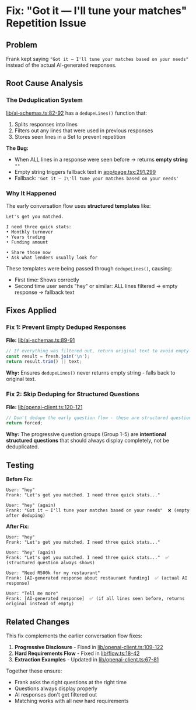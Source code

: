 # Fix: "Got it — I'll tune your matches" Repetition Issue

## Problem
Frank kept saying `"Got it — I'll tune your matches based on your needs"` instead of the actual AI-generated responses.

## Root Cause Analysis

### The Deduplication System
[lib/ai-schemas.ts:82-92](lib/ai-schemas.ts#L82-L92) has a `dedupeLines()` function that:
1. Splits responses into lines
2. Filters out any lines that were used in previous responses
3. Stores seen lines in a Set to prevent repetition

**The Bug:**
- When ALL lines in a response were seen before → returns **empty string** `""`
- Empty string triggers fallback text in [app/page.tsx:291,299](app/page.tsx#L291)
- Fallback: `'Got it — I\'ll tune your matches based on your needs'`

### Why It Happened
The early conversation flow uses **structured templates** like:
```
Let's get you matched.

I need three quick stats:
• Monthly turnover
• Years trading
• Funding amount

• Share those now
• Ask what lenders usually look for
```

These templates were being passed through `dedupeLines()`, causing:
- First time: Shows correctly
- Second time user sends "hey" or similar: ALL lines filtered → empty response → fallback text

## Fixes Applied

### Fix 1: Prevent Empty Deduped Responses
**File:** [lib/ai-schemas.ts:89-91](lib/ai-schemas.ts#L89-L91)

```typescript
// If everything was filtered out, return original text to avoid empty responses
const result = fresh.join('\n');
return result.trim() || text;
```

**Why:** Ensures `dedupeLines()` never returns empty string - falls back to original text.

### Fix 2: Skip Deduping for Structured Questions
**File:** [lib/openai-client.ts:120-121](lib/openai-client.ts#L120-L121)

```typescript
// Don't dedupe the early question flow - these are structured questions that should always show
return forced;
```

**Why:** The progressive question groups (Group 1-5) are **intentional structured questions** that should always display completely, not be deduplicated.

## Testing

**Before Fix:**
```
User: "hey"
Frank: "Let's get you matched. I need three quick stats..."

User: "hey" (again)
Frank: "Got it — I'll tune your matches based on your needs"  ❌ (empty after deduping)
```

**After Fix:**
```
User: "hey"
Frank: "Let's get you matched. I need three quick stats..."

User: "hey" (again)
Frank: "Let's get you matched. I need three quick stats..."  ✅ (structured question always shows)

User: "Need R500k for my restaurant"
Frank: [AI-generated response about restaurant funding]  ✅ (actual AI response)

User: "Tell me more"
Frank: [AI-generated response]  ✅ (if all lines seen before, returns original instead of empty)
```

## Related Changes

This fix complements the earlier conversation flow fixes:
1. **Progressive Disclosure** - Fixed in [lib/openai-client.ts:109-122](lib/openai-client.ts#L109-L122)
2. **Hard Requirements Flow** - Fixed in [lib/flow.ts:18-42](lib/flow.ts#L18-L42)
3. **Extraction Examples** - Updated in [lib/openai-client.ts:67-81](lib/openai-client.ts#L67-81)

Together these ensure:
- Frank asks the right questions at the right time
- Questions always display properly
- AI responses don't get filtered out
- Matching works with all new hard requirements
